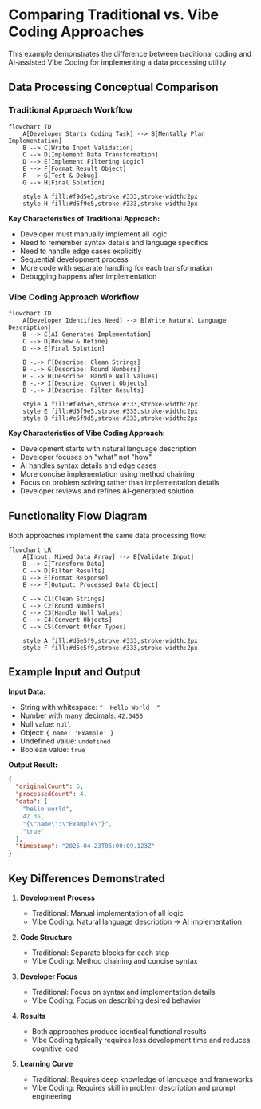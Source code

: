 # Comparing Traditional vs. Vibe Coding Approaches

This example demonstrates the difference between traditional coding and AI-assisted Vibe Coding for implementing a data processing utility.

## Data Processing Conceptual Comparison

### Traditional Approach Workflow

```mermaid
flowchart TD
    A[Developer Starts Coding Task] --> B[Mentally Plan Implementation]
    B --> C[Write Input Validation]
    C --> D[Implement Data Transformation]
    D --> E[Implement Filtering Logic]
    E --> F[Format Result Object]
    F --> G[Test & Debug]
    G --> H[Final Solution]

    style A fill:#f9d5e5,stroke:#333,stroke-width:2px
    style H fill:#d5f9e5,stroke:#333,stroke-width:2px
```

**Key Characteristics of Traditional Approach:**
- Developer must manually implement all logic
- Need to remember syntax details and language specifics
- Need to handle edge cases explicitly
- Sequential development process
- More code with separate handling for each transformation
- Debugging happens after implementation

### Vibe Coding Approach Workflow

```mermaid
flowchart TD
    A[Developer Identifies Need] --> B[Write Natural Language Description]
    B --> C[AI Generates Implementation]
    C --> D[Review & Refine]
    D --> E[Final Solution]
    
    B -.-> F[Describe: Clean Strings]
    B -.-> G[Describe: Round Numbers]
    B -.-> H[Describe: Handle Null Values]
    B -.-> I[Describe: Convert Objects]
    B -.-> J[Describe: Filter Results]
    
    style A fill:#f9d5e5,stroke:#333,stroke-width:2px
    style E fill:#d5f9e5,stroke:#333,stroke-width:2px
    style B fill:#e5f9d5,stroke:#333,stroke-width:2px
```

**Key Characteristics of Vibe Coding Approach:**
- Development starts with natural language description
- Developer focuses on "what" not "how"
- AI handles syntax details and edge cases
- More concise implementation using method chaining
- Focus on problem solving rather than implementation details
- Developer reviews and refines AI-generated solution

## Functionality Flow Diagram

Both approaches implement the same data processing flow:

```mermaid
flowchart LR
    A[Input: Mixed Data Array] --> B[Validate Input]
    B --> C[Transform Data]
    C --> D[Filter Results]
    D --> E[Format Response]
    E --> F[Output: Processed Data Object]
    
    C --> C1[Clean Strings]
    C --> C2[Round Numbers]
    C --> C3[Handle Null Values]
    C --> C4[Convert Objects]
    C --> C5[Convert Other Types]
    
    style A fill:#d5e5f9,stroke:#333,stroke-width:2px
    style F fill:#d5e5f9,stroke:#333,stroke-width:2px
```

## Example Input and Output

**Input Data:**
- String with whitespace: `"  Hello World  "`
- Number with many decimals: `42.3456`
- Null value: `null`
- Object: `{ name: 'Example' }`
- Undefined value: `undefined`
- Boolean value: `true`

**Output Result:**
```json
{
  "originalCount": 6,
  "processedCount": 4,
  "data": [
    "hello world",
    42.35,
    "{\"name\":\"Example\"}",
    "true"
  ],
  "timestamp": "2025-04-23T05:00:09.123Z"
}
```

## Key Differences Demonstrated

1. **Development Process**
   - Traditional: Manual implementation of all logic
   - Vibe Coding: Natural language description → AI implementation

2. **Code Structure**
   - Traditional: Separate blocks for each step
   - Vibe Coding: Method chaining and concise syntax

3. **Developer Focus**
   - Traditional: Focus on syntax and implementation details
   - Vibe Coding: Focus on describing desired behavior

4. **Results**
   - Both approaches produce identical functional results
   - Vibe Coding typically requires less development time and reduces cognitive load

5. **Learning Curve**
   - Traditional: Requires deep knowledge of language and frameworks
   - Vibe Coding: Requires skill in problem description and prompt engineering
